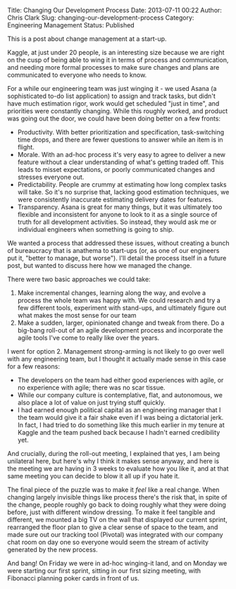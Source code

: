 Title: Changing Our Development Process
Date: 2013-07-11 00:22
Author: Chris Clark
Slug: changing-our-development-process
Category: Engineering Management
Status: Published

This is a post about change management at a start-up.

Kaggle, at just under 20 people, is an interesting size because we are
right on the cusp of being able to wing it in terms of process and
communication, and needing more formal processes to make sure changes
and plans are communicated to everyone who needs to know.

For a while our engineering team was just winging it - we used Asana (a
sophisticated to-do list application) to assign and track tasks, but
didn't have much estimation rigor, work would get scheduled "just in
time", and priorities were constantly changing. While this roughly
worked, and product was going out the door, we could have been doing
better on a few fronts:


-   Productivity. With better prioritization and specification,
    task-switching time drops, and there are fewer questions to answer
    while an item is in flight.
-   Morale. With an ad-hoc process it's very easy to agree to deliver a
    new feature without a clear understanding of what's getting
    traded off. This leads to misset expectations, or poorly
    communicated changes and stresses everyone out.
-   Predictability. People are crummy at estimating how long complex
    tasks will take. So it's no surprise that, lacking good estimation
    techniques, we were consistently inaccurate estimating delivery
    dates for features.
-   Transparency. Asana is great for many things, but it was ultimately
    too flexible and inconsistent for anyone to look to it as a single
    source of truth for all development activities. So instead, they
    would ask me or individual engineers when something is going
    to ship.


We wanted a process that addressed these issues, without creating a
bunch of bureaucracy that is anathema to start-ups (or, as one of our
engineers put it, "better to manage, but worse"). I'll detail the
process itself in a future post, but wanted to discuss here how we
managed the change.

There were two basic approaches we could take:


1.  Make incremental changes, learning along the way, and evolve a
    process the whole team was happy with. We could research and try a
    few different tools, experiment with stand-ups, and ultimately
    figure out what makes the most sense for our team
2.  Make a sudden, larger, opinionated change and tweak from there. Do a
    big-bang roll-out of an agile development process and incorporate
    the agile tools I've come to really like over the years.


I went for option 2. Management strong-arming is not likely to go over
well with any engineering team, but I thought it actually made sense in
this case for a few reasons:


-   The developers on the team had either good experiences with agile,
    or no experience with agile; there was no scar tissue.
-   While our company culture is contemplative, flat, and autonomous, we
    also place a lot of value on just trying stuff quickly.
-   I had earned enough political capital as an engineering manager that
    I the team would give it a fair shake even if I was being a
    dictatorial jerk. In fact, I had tried to do something like this
    much earlier in my tenure at Kaggle and the team pushed back because
    I hadn't earned credibility yet.

And crucially, during the roll-out meeting, I explained that yes, I am
being unilateral here, but here's why I think it makes sense anyway, and
here is the meeting we are having in 3 weeks to evaluate how you like
it, and at that same meeting you can decide to blow it all up if you
hate it.

The final piece of the puzzle was to make it *feel* like a real change.
When changing largely invisible things like process there's the risk
that, in spite of the change, people roughly go back to doing roughly
what they were doing before, just with different window dressing. To
make it feel tangible and different, we mounted a big TV on the wall
that displayed our current sprint, rearranged the floor plan to give a
clear sense of space to the team, and made sure out our tracking tool
(Pivotal) was integrated with our company chat room on day one so
everyone would seem the stream of activity generated by the new process.

And bang! On Friday we were in ad-hoc winging-it land, and on Monday we
were starting our first sprint, sitting in our first sizing meeting,
with Fibonacci planning poker cards in front of us.
